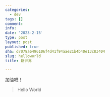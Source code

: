```yaml
---
categories:
  - dev
tags: []
comment: 
info: 
date: '2023-2-15'
type: post
layout: post
published: true
sha: d7078a6496106f4d41f94aae21b4b40e13c83404
slug: helloworld
title: 新世界

---
```

加油吧！

> Hello World
